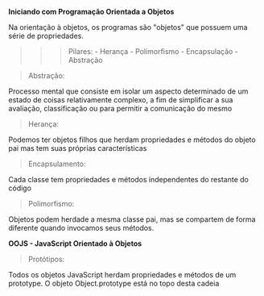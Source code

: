 **Iniciando com Programação Orientada a Objetos**


Na orientação à objetos, os programas são "objetos" que possuem uma série de propriedades.

>>>Pilares:
    - Herança
    - Polimorfismo
    - Encapsulação
    - Abstração


>Abstração:

Processo mental que consiste em isolar um aspecto determinado de um estado de coisas relativamente complexo, a fim
de simplificar a sua avaliação, classificação ou para permitir a comunicação do mesmo

>Herança:

Podemos ter objetos filhos que herdam propriedades e métodos do objeto pai mas tem suas próprias características

>Encapsulamento:

Cada classe tem propriedades e métodos independentes do restante do código

>Polimorfismo:

Objetos podem herdade a mesma classe pai, mas se compartem de forma diferente quando invocamos seus métodos.



**OOJS - JavaScript Orientado à Objetos**

>Protótipos:

Todos os objetos JavaScript herdam propriedades e métodos de um prototype.
O objeto Object.prototype está no topo desta cadeia

